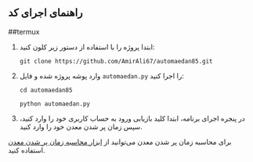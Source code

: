  
## راهنمای اجرای کد

##termux

1. ابتدا پروژه را با استفاده از دستور زیر کلون کنید:

   ```shell
   git clone https://github.com/AmirAli67/automaedan85.git
   ```

2. وارد پوشه پروژه شده و فایل `automaedan.py` را اجرا کنید:

   ```shell
   cd automaedan85
   ```
   ```shell
   python automaedan.py
   ```

3. در پنجره اجرای برنامه، ابتدا کلید بازیابی ورود به حساب کاربری خود را وارد کنید، سپس زمان پر شدن معدن خود را وارد کنید.

برای محاسبه زمان پر شدن معدن می‌توانید از [ابزار محاسبه زمان پر شدن معدن](https://github.com/AmirAli67/automaedan85/raw/main/Maedan.apk )
استفاده کنید.
